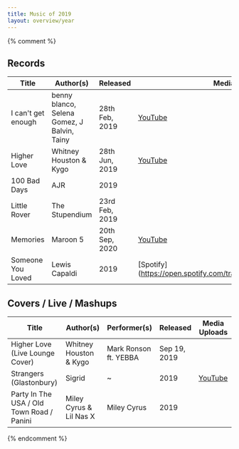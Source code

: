 ```yaml
---
title: Music of 2019
layout: overview/year
---
```


{% comment %}

## Records

| Title              | Author(s)                                   | Released       | Media Uploads                                                     |
| ------------------ | ------------------------------------------- | -------------- | ----------------------------------------------------------------- |
| I can't get enough | benny blanco, Selena Gomez, J Balvin, Tainy | 28th Feb, 2019 | [YouTube](https://youtu.be/Tztc73r8348)                           |
| Higher Love        | Whitney Houston & Kygo                      | 28th Jun, 2019 | [YouTube](https://youtu.be/JR49dyo-y0E)                           |
| 100 Bad Days       | AJR                                         | 2019           |                                                                   |
| Little Rover       | The Stupendium                              | 23rd Feb, 2019 |                                                                   |
| Memories           | Maroon 5                                    | 20th Sep, 2020 | [YouTube](https://youtu.be/SlPhMPnQ58k)                           |
| Someone You Loved  | Lewis Capaldi                               | 2019           | [Spotify] (https://open.spotify.com/track/7qEHsqek33rTcFNT9PFqLf) |

## Covers / Live / Mashups

| Title                                     | Author(s)               | Performer(s)          | Released     | Media Uploads                           |
| ----------------------------------------- | ----------------------- | --------------------- | ------------ | --------------------------------------- |
| Higher Love (Live Lounge Cover)           | Whitney Houston & Kygo  | Mark Ronson ft. YEBBA | Sep 19, 2019 |                                         |
| Strangers (Glastonbury)                   | Sigrid                  | ~                     | 2019         | [YouTube](https://youtu.be/oEC6zOhHydI) |
| Party In The USA / Old Town Road / Panini | Miley Cyrus & Lil Nas X | Miley Cyrus           | 2019         |                                         |

{% endcomment %}
